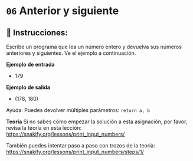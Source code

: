 # `06` Anterior y siguiente

## 📝 Instrucciones:

Escribe un programa que lea un número entero y devuelva sus números anteriores y siguientes. Ve el ejemplo a continuación.

**Ejemplo de entrada**
* 179

**Ejemplo de salida**
* (178, 180)

Ayuda: Puedes devolver múltiples parámetros: `return a, b`

**Teoría**
Si no sabes cómo empezar la solución a esta asignación, por favor, revisa la teoría en esta lección:
https://snakify.org/lessons/print_input_numbers/

También puedes intentar paso a paso con trozos de la teoría:
https://snakify.org/lessons/print_input_numbers/steps/1/